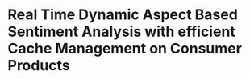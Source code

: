 # Real Time Dynamic Aspect Based Sentiment Analysis with efficient Cache Management on Consumer Products
